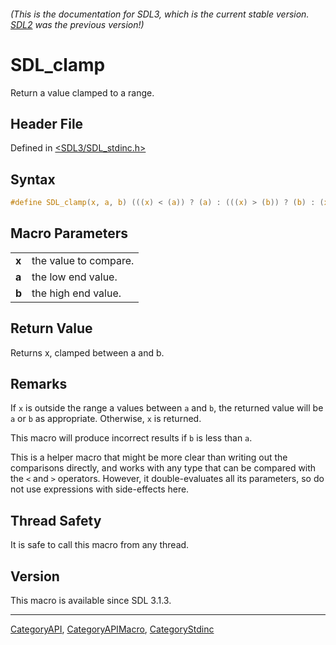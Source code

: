 ###### (This is the documentation for SDL3, which is the current stable version. [SDL2](https://wiki.libsdl.org/SDL2/) was the previous version!)
# SDL_clamp

Return a value clamped to a range.

## Header File

Defined in [<SDL3/SDL_stdinc.h>](https://github.com/libsdl-org/SDL/blob/main/include/SDL3/SDL_stdinc.h)

## Syntax

```c
#define SDL_clamp(x, a, b) (((x) < (a)) ? (a) : (((x) > (b)) ? (b) : (x)))
```

## Macro Parameters

|       |                       |
| ----- | --------------------- |
| **x** | the value to compare. |
| **a** | the low end value.    |
| **b** | the high end value.   |

## Return Value

Returns x, clamped between a and b.

## Remarks

If `x` is outside the range a values between `a` and `b`, the returned
value will be `a` or `b` as appropriate. Otherwise, `x` is returned.

This macro will produce incorrect results if `b` is less than `a`.

This is a helper macro that might be more clear than writing out the
comparisons directly, and works with any type that can be compared with the
`<` and `>` operators. However, it double-evaluates all its parameters, so
do not use expressions with side-effects here.

## Thread Safety

It is safe to call this macro from any thread.

## Version

This macro is available since SDL 3.1.3.

----
[CategoryAPI](CategoryAPI), [CategoryAPIMacro](CategoryAPIMacro), [CategoryStdinc](CategoryStdinc)

